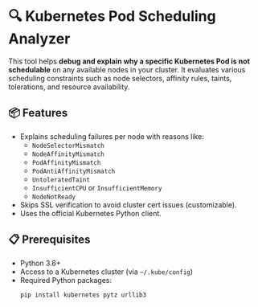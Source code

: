 # 🔍 Kubernetes Pod Scheduling Analyzer

This tool helps **debug and explain why a specific Kubernetes Pod is not schedulable** on any available nodes in your cluster. It evaluates various scheduling constraints such as node selectors, affinity rules, taints, tolerations, and resource availability.

## 📦 Features

- Explains scheduling failures per node with reasons like:
  - `NodeSelectorMismatch`
  - `NodeAffinityMismatch`
  - `PodAffinityMismatch`
  - `PodAntiAffinityMismatch`
  - `UntoleratedTaint`
  - `InsufficientCPU` or `InsufficientMemory`
  - `NodeNotReady`
- Skips SSL verification to avoid cluster cert issues (customizable).
- Uses the official Kubernetes Python client.

## 📋 Prerequisites

- Python 3.6+
- Access to a Kubernetes cluster (via `~/.kube/config`)
- Required Python packages:
  ```bash
  pip install kubernetes pytz urllib3
